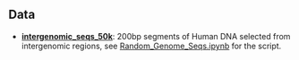 ## Data

* [**intergenomic_seqs_50k**](https://drive.google.com/open?id=1IvsEckVher9lAcZh47Q7M7at86phqxPG): 200bp segments of Human DNA selected from intergenomic regions, see [Random_Genome_Seqs.ipynb](Random_Genome_Seqs.ipynb) for the script.
